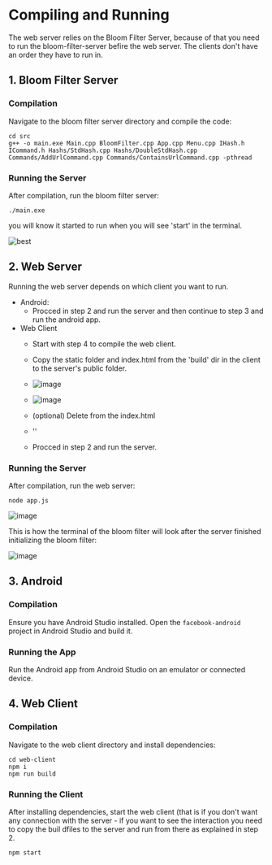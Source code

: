 # Compiling and Running 

The web server relies on the Bloom Filter Server, because of that you need to run the bloom-filter-server befire the web server. The clients don't have an order they have to run in.

## 1. Bloom Filter Server

### Compilation

Navigate to the bloom filter server directory and compile the code:

```
cd src
g++ -o main.exe Main.cpp BloomFilter.cpp App.cpp Menu.cpp IHash.h ICommand.h Hashs/StdHash.cpp Hashs/DoubleStdHash.cpp 
Commands/AddUrlCommand.cpp Commands/ContainsUrlCommand.cpp -pthread
```

### Running the Server

After compilation, run the bloom filter server:

```
./main.exe
```

you will know it started to run when you will see 'start' in the terminal.

![best](https://github.com/edenbdv/FooBar-Server/assets/148945751/12a84517-7511-4440-8687-ccd1fef8daa1)


## 2. Web Server

Running the web server depends on which client you want to run.
- Android:
  - Procced in step 2 and run the server and then continue to step 3 and run the android app.
- Web Client
  - Start with step 4 to compile the web client.
  - Copy the static folder and index.html from the 'build' dir in the client to the server's public folder.
    
  - ![image](https://github.com/edenbdv/FooBar-Server/assets/148945751/9252768d-6b2b-4ede-a273-a2f8dfae8484)
 
  - ![image](https://github.com/edenbdv/FooBar-Server/assets/148945751/101efcf9-969c-4f87-acce-aae8f6aebd96)
 
  - (optional) Delete from the index.html 
  - '<script src="../src/JSFiles/index.js"></script><script src="../src/JSFiles/App.js"></script>'
  - Procced in step 2 and run the server.

### Running the Server

After compilation, run the web server:

```
node app.js
```

![image](https://github.com/edenbdv/FooBar-Server/assets/148945751/a6a48ed7-43ea-4b4d-9f30-14ff8c5e68f8)

This is how the terminal of the bloom filter will look after the server finished initializing the bloom filter:

![image](https://github.com/edenbdv/FooBar-Server/assets/148945751/d9f854cb-99f1-450f-898f-355f61ea93e7)


## 3. Android

### Compilation

Ensure you have Android Studio installed. Open the `facebook-android` project in Android Studio and build it.

### Running the App

Run the Android app from Android Studio on an emulator or connected device.

## 4. Web Client

### Compilation

Navigate to the web client directory and install dependencies:

```
cd web-client
npm i
npm run build
```

### Running the Client

After installing dependencies, start the web client (that is if you don't want any connection with the server - if you want to see the interaction you need
to copy the buil dfiles to the server and run from there as explained in step 2.

```
npm start
```

